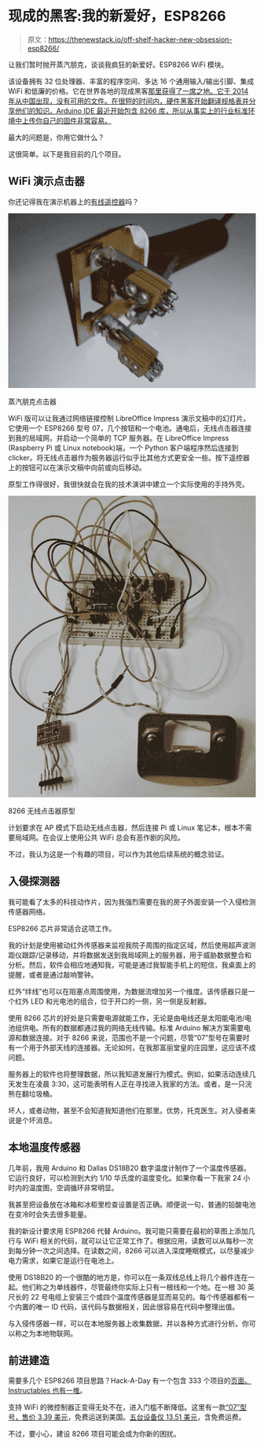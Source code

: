 # 现成的黑客:我的新爱好，ESP8266

> 原文：<https://thenewstack.io/off-shelf-hacker-new-obsession-esp8266/>

让我们暂时抛开蒸汽朋克，谈谈我疯狂的新爱好。ESP8266 WiFi 模块。

该设备拥有 32 位处理器、丰富的程序空间、多达 16 个通用输入/输出引脚、集成 WiFi 和低廉的价格。它在世界各地的现成黑客[那里获得了一席之地。它于 2014 年从中国出现，没有可用的文件。在很短的时间内，硬件黑客开始翻译规格表并分享他们的知识。Arduino IDE 最近开始包含 8266 库，所以从事实上的行业标准环境中上传你自己的固件非常容易。](/tag/off-the-shelf-hacker/)

最大的问题是，你用它做什么？

这很简单。以下是我目前的几个项目。

## **WiFi 演示点击器**

你还记得我在演示机器上的[有线遥控器](https://thenewstack.io/off-shelf-hacker-push-button-slides-pi/)吗？

![Steampunk Clicker](img/832a14a5fd830363d9cf7f4ccc40e747.png)

蒸汽朋克点击器

WiFi 版可以让我通过网络链接控制 LibreOffice Impress 演示文稿中的幻灯片。它使用一个 ESP8266 型号 07，几个按钮和一个电池。通电后，无线点击器连接到我的局域网，并启动一个简单的 TCP 服务器。在 LibreOffice Impress (Raspberry Pi 或 Linux notebook)端，一个 Python 客户端程序然后连接到 clicker。将无线点击器作为服务器运行似乎比其他方式更安全一些。按下遥控器上的按钮可以在演示文稿中向前或向后移动。

原型工作得很好，我很快就会在我的技术演讲中建立一个实际使用的手持外壳。

![8266 Wireless Clicker Prototype](img/a8e8dac02402f47237e32ce6b38dc5c9.png)

8266 无线点击器原型

计划要求在 AP 模式下启动无线点击器，然后连接 Pi 或 Linux 笔记本，根本不需要局域网。在会议上使用公共 WiFi 总会有恶作剧的风险。

不过，我认为这是一个有趣的项目，可以作为其他后续系统的概念验证。

## **入侵探测器**

我可能看了太多的科技动作片，因为我强烈需要在我的房子外面安装一个入侵检测传感器网络。

ESP8266 芯片非常适合这项工作。

我的计划是使用被动红外传感器来监视我院子周围的指定区域，然后使用超声波测距仪跟踪/记录移动，并将数据发送到我局域网上的服务器，用于威胁数据整合和分析。然后，软件会相应地通知我，可能是通过我智能手机上的短信，我桌面上的提醒，或者是通过敲响警钟。

红外“绊线”也可以在阻塞点周围使用，为数据流增加另一个维度。该传感器只是一个红外 LED 和光电池的组合，位于开口的一侧，另一侧是反射器。

使用 8266 芯片的好处是只需要电源就能工作，无论是由电线还是太阳能电池/电池组供电。所有的数据都通过我的网络无线传输。标准 Arduino 解决方案需要电源和数据连接。对于 8266 来说，范围也不是一个问题，尽管“07”型号在需要时有一个用于外部天线的连接器。无论如何，在我那富丽堂皇的庄园里，这应该不成问题。

服务器上的软件也将整理数据，所以我知道发展行为模式。例如，如果活动连续几天发生在凌晨 3:30，这可能表明有人正在寻找进入我家的方法。或者，是一只浣熊在翻垃圾桶。

坏人，或者动物，甚至不会知道我知道他们在那里。优势，托克医生。对入侵者来说是个坏消息。

## **本地温度传感器**

几年前，我用 Arduino 和 Dallas DS18B20 数字温度计制作了一个温度传感器。它运行良好，可以检测到大约 1/10 华氏度的温度变化。如果你看一下我家 24 小时内的温度图，空调循环非常明显。

我甚至把设备放在冰箱和冰柜里检查设置是否正确。顺便说一句，普通的铅酸电池在变冷时会失去很多能量。

我的新设计要求用 ESP8266 代替 Arduino。我可能只需要在最初的草图上添加几行与 WiFi 相关的代码，就可以让它正常工作了。根据应用，读数可以从每秒一次到每分钟一次之间选择。在读数之间，8266 可以进入深度睡眠模式，以尽量减少电力需求，如果它是运行在电池上。

使用 DS18B20 的一个很酷的地方是，你可以在一条双线总线上将几个器件连在一起。他们称之为单线器件，尽管最终你实际上只有一根线和一个地。在一根 30 英尺长的 22 号电缆上安装三个或四个温度传感器是显而易见的。每个传感器都有一个内置的唯一 ID 代码，该代码与数据相关，因此很容易在代码中整理出值。

与入侵传感器一样，可以在本地服务器上收集数据，并以各种方式进行分析。你可以称之为本地物联网。

## **前进建造**

需要多几个 ESP8266 项目思路？Hack-A-Day 有一个包含 333 个项目的[页面。Instructables 也有](https://hackaday.io/projects/tag/ESP8266)[一堆](http://www.instructables.com/id/ESP8266-Projects/)。

支持 WiFi 的微控制器正变得无处不在，进入门槛不断降低。这里有一款[“07”型号，售价 3.39 美元](http://www.banggood.com/ESP8266-ESP-100-Serial-WIFI-Module-Compatible-With-ESP-07-With-External-Antenna-p-1055445.html)，免费运送到美国。[五台设备仅 13.51 美元](http://www.banggood.com/ESP8266-ESP-07-Remote-Serial-Port-WIFI-Transceiver-Wireless-Module-p-968190.html)，含免费运费。

不过，要小心，建设 8266 项目可能会成为你新的困扰。

<svg xmlns:xlink="http://www.w3.org/1999/xlink" viewBox="0 0 68 31" version="1.1"><title>Group</title> <desc>Created with Sketch.</desc></svg>